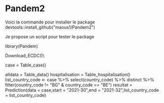 # Pandem2
Voici la commande pour installer le package
devtools::install_github("maous1/Pandem2")


Je propose un script pour tester le package

library(Pandem)

Download_ECDC()\\

case = Table_case()

alldata = Table_data()
hospitalisation = Table_hospitalisation()
list_country_code <- case %>% select(country_code) %>% distinct %>% filter(country_code != "BG" & country_code == "BE")
resultat = Prediction(data = case,start = "2021-30",end = "2021-32",list_country_code = list_country_code)